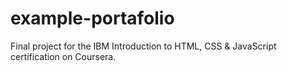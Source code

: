 # example-portafolio
Final project for the IBM Introduction to HTML, CSS &amp; JavaScript certification on Coursera.

